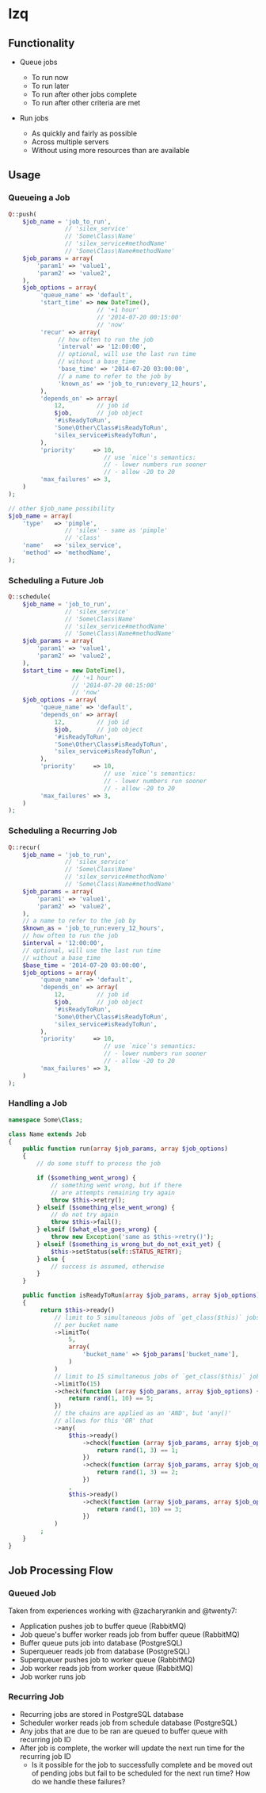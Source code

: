 # lzq

## Functionality

 - Queue jobs
   - To run now
   - To run later
   - To run after other jobs complete
   - To run after other criteria are met

 - Run jobs
   - As quickly and fairly as possible
   - Across multiple servers
   - Without using more resources than are available

## Usage

### Queueing a Job
~~~php
Q::push(
    $job_name = 'job_to_run',
                // 'silex_service'
                // 'Some\Class\Name'
                // 'silex_service#methodName'
                // 'Some\Class\Name#methodName'
    $job_params = array(
        'param1' => 'value1',
        'param2' => 'value2',
    ),
    $job_options = array(
         'queue_name' => 'default',
         'start_time' => new DateTime(),
                         // '+1 hour'
                         // '2014-07-20 00:15:00'
                         // 'now'
         'recur' => array(
              // how often to run the job
              'interval' => '12:00:00',
              // optional, will use the last run time
              // without a base_time
              'base_time' => '2014-07-20 03:00:00',
              // a name to refer to the job by
              'known_as' => 'job_to_run:every_12_hours',
         ),
         'depends_on' => array(
             12,         // job id
             $job,       // job object
             '#isReadyToRun',
             'Some\Other\Class#isReadyToRun',
             'silex_service#isReadyToRun',
         ),
         'priority'     => 10,
                           // use `nice`'s semantics:
                           // - lower numbers run sooner
                           // - allow -20 to 20
         'max_failures' => 3,
    )
);

// other $job_name possibility
$job_name = array(
    'type'   => 'pimple',
                // 'silex' - same as 'pimple'
                // 'class'
    'name'   => 'silex_service',
    'method' => 'methodName',
);
~~~

### Scheduling a Future Job
~~~php
Q::schedule(
    $job_name = 'job_to_run',
                // 'silex_service'
                // 'Some\Class\Name'
                // 'silex_service#methodName'
                // 'Some\Class\Name#methodName'
    $job_params = array(
        'param1' => 'value1',
        'param2' => 'value2',
    ),
    $start_time = new DateTime(),
                  // '+1 hour'
                  // '2014-07-20 00:15:00'
                  // 'now'
    $job_options = array(
         'queue_name' => 'default',
         'depends_on' => array(
             12,         // job id
             $job,       // job object
             '#isReadyToRun',
             'Some\Other\Class#isReadyToRun',
             'silex_service#isReadyToRun',
         ),
         'priority'     => 10,
                           // use `nice`'s semantics:
                           // - lower numbers run sooner
                           // - allow -20 to 20
         'max_failures' => 3,
    )
);
~~~

### Scheduling a Recurring Job
~~~php
Q::recur(
    $job_name = 'job_to_run',
                // 'silex_service'
                // 'Some\Class\Name'
                // 'silex_service#methodName'
                // 'Some\Class\Name#methodName'
    $job_params = array(
        'param1' => 'value1',
        'param2' => 'value2',
    ),
    // a name to refer to the job by
    $known_as = 'job_to_run:every_12_hours',
    // how often to run the job
    $interval = '12:00:00',
    // optional, will use the last run time
    // without a base_time
    $base_time = '2014-07-20 03:00:00',
    $job_options = array(
         'queue_name' => 'default',
         'depends_on' => array(
             12,         // job id
             $job,       // job object
             '#isReadyToRun',
             'Some\Other\Class#isReadyToRun',
             'silex_service#isReadyToRun',
         ),
         'priority'     => 10,
                           // use `nice`'s semantics:
                           // - lower numbers run sooner
                           // - allow -20 to 20
         'max_failures' => 3,
    )
);
~~~

### Handling a Job
~~~php
namespace Some\Class;

class Name extends Job
{
    public function run(array $job_params, array $job_options)
    {
        // do some stuff to process the job

        if ($something_went_wrong) {
            // something went wrong, but if there
            // are attempts remaining try again
            throw $this->retry();
        } elseif ($something_else_went_wrong) {
            // do not try again
            throw $this->fail();
        } elseif ($what_else_goes_wrong) {
            throw new Exception('same as $this->retry()');
        } elseif ($something_is_wrong_but_do_not_exit_yet) {
            $this->setStatus(self::STATUS_RETRY);
        } else {
            // success is assumed, otherwise
        }
    }

    public function isReadyToRun(array $job_params, array $job_options)
    {
         return $this->ready()
             // limit to 5 simultaneous jobs of `get_class($this)` jobs
             // per bucket name
             ->limitTo(
                 5,
                 array(
                     'bucket_name' => $job_params['bucket_name'],
                 )
             )
             // limit to 15 simultaneous jobs of `get_class($this)` jobs
             ->limitTo(15)
             ->check(function (array $job_params, array $job_options) {
                 return rand(1, 10) == 5;
             })
             // the chains are applied as an 'AND', but 'any()'
             // allows for this 'OR' that
             ->any(
                 $this->ready()
                     ->check(function (array $job_params, array $job_options) {
                         return rand(1, 3) == 1;
                     })
                     ->check(function (array $job_params, array $job_options) {
                         return rand(1, 3) == 2;
                     })
                 ,
                 $this->ready()
                     ->check(function (array $job_params, array $job_options) {
                         return rand(1, 10) == 3;
                     })
             )
         ;
    }
}
~~~

## Job Processing Flow

### Queued Job

Taken from experiences working with @zacharyrankin and @twenty7:

 - Application pushes job to buffer queue (RabbitMQ)
 - Job queue's buffer worker reads job from buffer queue (RabbitMQ)
 - Buffer queue puts job into database (PostgreSQL)
 - Superqueuer reads job from database (PostgreSQL)
 - Superqueuer pushes job to worker queue (RabbitMQ)
 - Job worker reads job from worker queue (RabbitMQ)
 - Job worker runs job

### Recurring Job

 - Recurring jobs are stored in PostgreSQL database
 - Scheduler worker reads job from schedule database (PostgreSQL)
 - Any jobs that are due to be ran are queued to buffer queue with recurring job
   ID
 - After job is complete, the worker will update the next run time for the
   recurring job ID
    - Is it possible for the job to successfully complete and be moved out of
      pending jobs but fail to be scheduled for the next run time?  How do we
      handle these failures?
